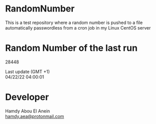 # RandomNumber    
This is a test repository where a random number is pushed to a file automatically passwordless from a cron job in my Linux CentOS server    
# Random Number of the last run   
28448
      
Last update (GMT +1)    
04/22/22 04:00:01
# Developer    
Hamdy Abou El Anein   
hamdy.aea@protonmail.com
